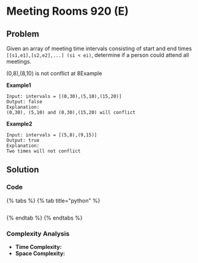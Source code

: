 # Meeting Rooms 920 \(E\)

## Problem

Given an array of meeting time intervals consisting of start and end times `[[s1,e1],[s2,e2],...] (si < ei)`, determine if a person could attend all meetings.

\(0,8\),\(8,10\) is not conflict at 8Example

**Example1**

```text
Input: intervals = [(0,30),(5,10),(15,20)]
Output: false
Explanation: 
(0,30), (5,10) and (0,30),(15,20) will conflict
```

**Example2**

```text
Input: intervals = [(5,8),(9,15)]
Output: true
Explanation: 
Two times will not conflict 
```

## Solution 

### Code

{% tabs %}
{% tab title="python" %}
```python

```
{% endtab %}
{% endtabs %}

### Complexity Analysis

* **Time Complexity:**
* **Space Complexity:**

